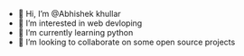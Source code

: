 - 👋 Hi, I’m @Abhishek khullar
- 👀 I’m interested in web devloping 
- 🌱 I’m currently learning python
- 💞️ I’m looking to collaborate on some open source projects

<!---
Abhishek0930/Abhishek0930 is a ✨ special ✨ repository because its `README.md` (this file) appears on your GitHub profile.
You can click the Preview link to take a look at your changes.
--->
